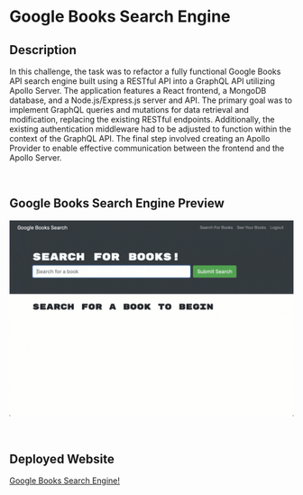 # Google Books Search Engine

## Description
In this challenge, the task was to refactor a fully functional Google Books API search engine built using a RESTful API into a GraphQL API utilizing Apollo Server. The application features a React frontend, a MongoDB database, and a Node.js/Express.js server and API. The primary goal was to implement GraphQL queries and mutations for data retrieval and modification, replacing the existing RESTful endpoints. Additionally, the existing authentication middleware had to be adjusted to function within the context of the GraphQL API. The final step involved creating an Apollo Provider to enable effective communication between the frontend and the Apollo Server.

<br>

## Google Books Search Engine Preview

![21-mern-homework-demo-01.gif](./Assets/21-mern-homework-demo-01.gif)

<br>

## Deployed Website

[Google Books Search Engine!](https://arcane-shore-98860-0635fc2f3405.herokuapp.com/)

